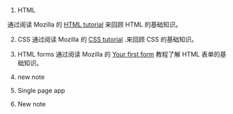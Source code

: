 1. HTML

通过阅读 Mozilla 的
[HTML tutorial](https://developer.mozilla.org/en-US/docs/Learn/Getting_started_with_the_web/HTML_basics)
来回顾 HTML 的基础知识。

2. CSS
通过阅读 Mozilla 的
[CSS tutorial](https://developer.mozilla.org/en-US/docs/Learn/Getting_started_with_the_web/CSS_basics)
.来回顾 CSS 的基础知识。

3. HTML forms
通过阅读 Mozilla 的
[Your first form](https://developer.mozilla.org/en-US/docs/Learn/HTML/Forms/Your_first_HTML_form)
教程了解 HTML 表单的基础知识。

4. new note

5. Single page app

6. New note
